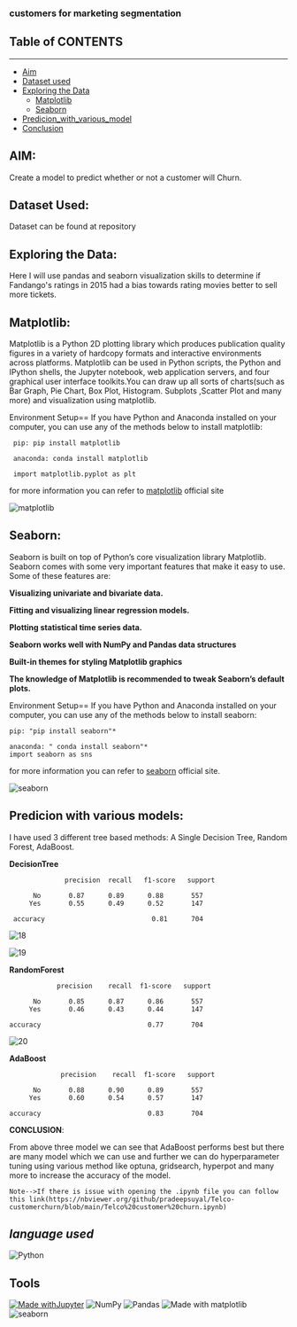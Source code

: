 ### customers for marketing segmentation

## Table of CONTENTS 
---------------------
 * [Aim](#aim)
 * [Dataset used](#data)
 * [Exploring the Data](#viz)
   - [Matplotlib](#matplotlib)
   - [Seaborn](#seaborn)
 * [Predicion_with_various_model](#Predicion_with_various_model)
 * [Conclusion](#conclusion)
 

## AIM:<a name="aim"></a>

Create a model to predict whether or not a customer will Churn.

## Dataset Used:<a name="data"></a>

Dataset can be found at repository

## Exploring the Data:<a name="viz"></a>

Here I will use pandas and seaborn visualization skills to determine if Fandango's ratings in 2015 had a bias towards rating movies better to sell more tickets.

**Matplotlib:**<a name="matplotlib"></a>
--------
Matplotlib is a Python 2D plotting library which produces publication quality figures in a variety of hardcopy formats and interactive environments across platforms. Matplotlib can be used in Python scripts, the Python and IPython shells, the Jupyter notebook, web application servers, and four graphical user interface toolkits.You can draw up all sorts of charts(such as Bar Graph, Pie Chart, Box Plot, Histogram. Subplots ,Scatter Plot and many more) and visualization using matplotlib.

Environment Setup==
If you have Python and Anaconda installed on your computer, you can use any of the methods below to install matplotlib:

     pip: pip install matplotlib

     anaconda: conda install matplotlib
     
     import matplotlib.pyplot as plt

for more information you can refer to [matplotlib](https://matplotlib.org/) official site

![matplotlib](https://eli.thegreenplace.net/images/2016/animline.gif)

**Seaborn:**<a name="seaborn"></a>
------
Seaborn is built on top of Python’s core visualization library Matplotlib. Seaborn comes with some very important features that make it easy to use. Some of these features are:

**Visualizing univariate and bivariate data.**

**Fitting and visualizing linear regression models.**

**Plotting statistical time series data.**

**Seaborn works well with NumPy and Pandas data structures**

**Built-in themes for styling Matplotlib graphics**

**The knowledge of Matplotlib is recommended to tweak Seaborn’s default plots.**

Environment Setup==
If you have Python and Anaconda installed on your computer, you can use any of the methods below to install seaborn:

    pip: "pip install seaborn"*

    anaconda: " conda install seaborn"*
    import seaborn as sns
    
for more information you can refer to [seaborn](https://seaborn.pydata.org/) official site.

![seaborn](https://i.stack.imgur.com/uzyHd.gif)

## Predicion with various models:<a name="Predicion_with_various_model"></a>

I have used 3 different tree based methods: A Single Decision Tree, Random Forest, AdaBoost.

**DecisionTree**

                  precision  recall   f1-score   support

          No       0.87      0.89      0.88       557
         Yes       0.55      0.49      0.52       147

     accuracy                           0.81      704
     
![18](https://user-images.githubusercontent.com/86251750/145683689-5d025bbe-1ae1-4845-bfc3-92c70243a4ea.PNG)

![19](https://user-images.githubusercontent.com/86251750/145683710-035a3313-e3bb-47a7-a60b-d74c9d951ced.PNG)

**RandomForest**

                precision    recall  f1-score   support

          No       0.85      0.87      0.86       557
         Yes       0.46      0.43      0.44       147

    accuracy                           0.77       704
    
![20](https://user-images.githubusercontent.com/86251750/145683792-a6fd605e-7df7-43c7-bc75-ef847d839ea3.PNG)

**AdaBoost**

                 precision    recall  f1-score   support

          No       0.88      0.90      0.89       557
         Yes       0.60      0.54      0.57       147

    accuracy                           0.83       704

**CONCLUSION**:<a name="conclusion"></a>

From above three model we can see that AdaBoost performs best but there are many model which we can use and further we can do hyperparameter tuning using various method like
optuna, gridsearch, hyperpot and many more to increase the accuracy of the model.

    Note-->If there is issue with opening the .ipynb file you can follow this link(https://nbviewer.org/github/pradeepsuyal/Telco-customerchurn/blob/main/Telco%20customer%20churn.ipynb)

***language used***
--------------------------
![Python](https://img.shields.io/badge/python-3670A0?style=for-the-badge&logo=python&logoColor=ffdd54)

**Tools**
-----------------------
[![Made withJupyter](https://img.shields.io/badge/Made%20with-Jupyter-orange?style=for-the-badge&logo=Jupyter)](https://jupyter.org/try)    ![NumPy](https://img.shields.io/badge/numpy-%23013243.svg?style=for-the-badge&logo=numpy&logoColor=white)   ![Pandas](https://img.shields.io/badge/pandas-%23150458.svg?style=for-the-badge&logo=pandas&logoColor=white)  ![Made with matplotlib](https://user-images.githubusercontent.com/86251750/132984208-76ce70c7-816d-4f72-9c9f-90073a70310f.png)  ![seaborn](https://user-images.githubusercontent.com/86251750/132984253-32c04192-989f-4ebd-8c46-8ad1a194a492.png)

